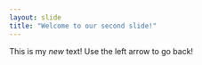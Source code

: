 ```yaml
---
layout: slide
title: "Welcome to our second slide!"
---
```

This is my *new* text!
Use the left arrow to go back!
